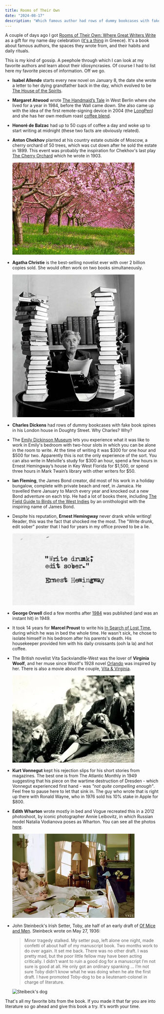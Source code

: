 ```yaml
---
title: Rooms of Their Own
date: "2024-08-17"
description: "Which famous author had rows of dummy bookcases with fake book spines and who wrote for 14 years exclusively from his bed?"
---
```


A couple of days ago I got [Rooms of Their Own: Where Great Writers Write](https://www.goodreads.com/book/show/58684333-rooms-of-their-own) as a gift for my name day celebration ([it's a thing](https://en.wikipedia.org/wiki/Name_day#Greece_and_Cyprus) in Greece). It's a book about famous authors, the spaces they wrote from, and their habits and daily rituals.

This is my kind of gossip. A peephole through which I can look at my favorite authors and learn about their idiosyncrasies. Of course I had to list here my favorite pieces of information. Off we go. 

- **Isabel Allende** starts every new novel on January 8, the date she wrote a letter to her dying grandfather back in the day, which evolved to be [The House of the Spirits](https://www.goodreads.com/book/show/9328.The_House_of_the_Spirits).

- **Margaret Atwood** wrote [The Handmaid’s Tale](https://www.goodreads.com/book/show/38447.The_Handmaid_s_Tale) in West Berlin where she lived for a year in 1984, before the Wall came down. She also came up with the idea of the first remote-signing device in 2004 (the [LongPen](https://en.wikipedia.org/wiki/LongPen)) and she has her own medium roast [coffee blend](https://balzacs.com/products/atwood-blend?variant=42118343557276).

- **Honoré de Balzac** had up to 50 cups of coffee a day and woke up to start writing at midnight (these two facts are obviously related).

- **Anton Chekhov** planted at his country estate outside of Moscow, a cherry orchard of 50 trees, which was cut down after he sold the estate in 1899. This event was probably the inspiration for Chekhov's last play [The Cherry Orchard](https://en.wikipedia.org/wiki/The_Cherry_Orchard) which he wrote in 1903.

  ![Photo of a cherry orchard](cherry-orchard.jpg)

- **Agatha Christie** is the best-selling novelist ever with over 2 billion copies sold. She would often work on two books simultaneously.

  ![Photo of Agatha Christie with her books](agatha-christie.jpg)

- **Charles Dickens** had rows of dummy bookcases with fake book spines in his London house in Doughty Street. Why Charles? Why?

- The [Emily Dickinson Museum](https://www.emilydickinsonmuseum.org/studio-sessions/) lets you experience what it was like to work in Emily's bedroom with two-hour slots in which you can be alone in the room to write. At the time of writing it was $300 for one hour and $500 for two. Apparently this is not the only experience of the sort. You can also write in Melville's study for $300 an hour, spend a few hours in Ernest Hemingway’s house in Key West Florida for $1,500, or spend three hours in Mark Twain’s library with other writers for $50.

- **Ian Fleming**, the James Bond creator, did most of his work in a holiday bungalow, complete with private beach and reef, in Jamaica. He travelled there January to March every year and knocked out a new Bond adventure on each trip. He had a lot of books there, including [The Field Guide to Birds of the West Indies](https://www.goodreads.com/book/show/960856.A_Field_Guide_to_the_Birds_of_the_West_Indies) by an ornithologist with the inspiring name of James Bond.

- Despite his reputation, **Ernest Hemingway** never drank while writing! Reader, this was the fact that shocked me the most. The "Write drunk, edit sober" poster that I had for years in my office proved to be a lie.

  ![Poster that says write drunk; edit sober](write-drunk-edit-sober.png)

- **George Orwell** died a few months after [1984](https://www.goodreads.com/book/show/61439040-1984) was published (and was an instant hit) in 1949.

- It took 14 years for **Marcel Proust** to write his [In Search of Lost Time](https://www.goodreads.com/book/show/18796.In_Search_of_Lost_Time), during which he was in bed the whole time. He wasn't sick, he chose to isolate himself in his bedroom after his parents's death. His housekeeper provided him with his daily croissants (ooh la la) and hot coffee.

- The British novelist Vita Sackviandlle-West was the lover of **Virginia Woolf**, and her muse since Woolf's 1928 novel [Orlando](https://www.goodreads.com/book/show/18839.Orlando) was inspired by her. There is also a movie about the couple, [Vita & Virginia](https://www.imdb.com/title/tt5859882/).

  ![Photograph of Virginia Woolf and Vita Sackville-West](vita-and-virginia.webp)

- **Kurt Vonnegut** kept his rejection slips for his short stories from magazines. The best one is from The Atlantic Monthly in 1949 suggesting that his piece on the wartime destruction of Dresden - which Vonnegut experienced first hand - was _"not quite compelling enough"_. Feel free to pause here to let that sink in. The guy who wrote that is right up there with Ronald Wayne, who in 1976 sold his 10% stake in Apple for $800.

- **Edith Wharton** wrote mostly in bed and Vogue recreated this in a 2012 photoshoot, by iconic photographer Annie Leibovitz, in which Russian model Natalia Vodianova poses as Wharton. You can see all the photos [here](https://www.vogue.com/slideshow/edith-wharton-photos).

  ![Natalia Vodianova photographed by Annie Leibovitz for Vogue](vogue-photoshoot.webp)

- John Steinbeck's Irish Setter, Toby, ate half of an early draft of [Of Mice and Men](https://www.goodreads.com/book/show/890.Of_Mice_and_Men). Steinbeck wrote on May 27, 1936:

  > Minor tragedy stalked. My setter pup, left alone one night, made confetti of about half of my manuscript book. Two months work to do over again. It set me back. There was no other draft. I was pretty mad, but the poor little fellow may have been acting critically. I didn’t want to ruin a good dog for a manuscript I’m not sure is good at all. He only got an ordinary spanking … I’m not sure Toby didn’t know what he was doing when he ate the first draft. I have promoted Toby-dog to be a lieutenant-colonel in charge of literature.

  ![Steibeck's dog](toby-eating-novel.avif)

That's all my favorite bits from the book. If you made it that far you are into literature so go ahead and give this book a try. It's worth your time.
